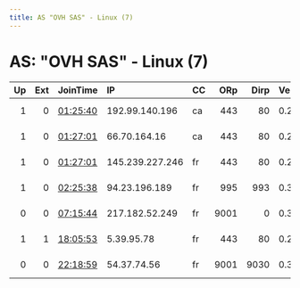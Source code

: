 ```yaml
---
title: AS "OVH SAS" - Linux (7)
---
```


# AS: "OVH SAS" - Linux (7)

|   Up |   Ext | JoinTime                                                                                            | IP              | CC   |   ORp |   Dirp | Version   | Contact                        | Nickname        |   eFamMembers |
|-----:|------:|:----------------------------------------------------------------------------------------------------|:----------------|:-----|------:|-------:|:----------|:-------------------------------|:----------------|--------------:|
|    1 |     0 | [01:25:40](https://metrics.torproject.org/rs.html#details/6A442D1076439D219B46452682FA9153E50C4267) | 192.99.140.196  | ca   |   443 |     80 | 0.2.9.14  | emerson tor@nodevine.net       | nodvrelay01     |             4 |
|    1 |     0 | [01:27:01](https://metrics.torproject.org/rs.html#details/55F56B660C9B3D6EF947F3C11861F23AB3CB7B91) | 66.70.164.16    | ca   |   443 |     80 | 0.2.9.14  | emerson tor@nodevine.net       | nodvrelay03     |             4 |
|    1 |     0 | [01:27:01](https://metrics.torproject.org/rs.html#details/B480ABB8523F1C04D32BEEEF63E11A5A8567E743) | 145.239.227.246 | fr   |   443 |     80 | 0.2.9.14  | emerson tor@nodevine.net       | nodvrelay02     |             4 |
|    1 |     0 | [02:25:38](https://metrics.torproject.org/rs.html#details/E1ED7CCD6D189381FF3CF9600FCE1643B9260EAE) | 94.23.196.189   | fr   |   995 |    993 | 0.3.2.10  | Toru? &lt;tor AT random.re&gt; | randomretor     |             1 |
|    0 |     0 | [07:15:44](https://metrics.torproject.org/rs.html#details/958C79DC73C961D37A25C65B8C07CCE761016B72) | 217.182.52.249  | fr   |  9001 |      0 | 0.3.2.10  | 0xAB2E3DD0 Monsieur Tino       | ApertureScience |             1 |
|    1 |     1 | [18:05:53](https://metrics.torproject.org/rs.html#details/BCA77494AA8DCE4FD6C41BA16BC1F6DC64135C80) | 5.39.95.78      | fr   |   443 |     80 | 0.2.9.14  | Random Person &lt;nobody AT    | until310318     |             1 |
|    0 |     0 | [22:18:59](https://metrics.torproject.org/rs.html#details/DF2619BD980298AB58E3B1436F0360D8BF1D5EB8) | 54.37.74.56     | fr   |  9001 |   9030 | 0.3.2.10  | abuse@itbible.co.uk no         | analogueutopia  |             1 |
